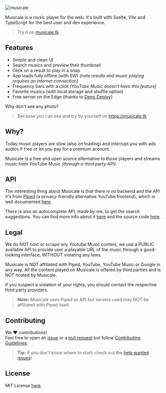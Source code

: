 ![musicale](https://socialify.git.ci/Bellisario/musicale/image?description=1&logo=https%3A%2F%2Fgithub.com%2FBellisario%2Fmusicale%2Fraw%2Fmain%2Fpublic%2Flogo.svg&name=1&owner=1&pattern=Solid&theme=Dark)

Musicale is a music player for the web. It's built with Svelte, Vite and TypeScript for the best user and dev experience.

> Try it on [musicale.tk](https://musicale.tk)

## Features

- Simple and clean UI
- Search musics and preview their thumbnail
- Click on a result to play in a snap
- App loads fully offline (with SW) _(note results and music playing requires an internet connection)_
- Frequency bars with a click _(YouTube Music doesn't have this feature)_
- Favorite musics (with local storage and shuffle option)
- Free server on the Edge (thanks to [Deno Deploy](https://deno.com/deploy))

Why don't see any photo?

> Because you can see and try by yourself on https://musicale.tk

## Why?

Today music players are slow (also on loading) and interrupt you with ads audios if free or let you pay for a premium account.

Musicale is a free and open source alternative to those players and streams music from YouTube Music _(through a third party API)_.

## API

The interesting thing about Musicale is that there is no backend and the API it's from [Piped](https://github.com/TeamPiped/Piped) (a privacy-friendly alternative YouTube frontend), which is well documented [here](https://piped-docs.kavin.rocks/).

There is also an autocomplete API, made by me, to get the search suggestions. You can find more info about it [here](https://musicautocomplete.deno.dev/) and the source code [here](https://github.com/Bellisario/musicautocomplete).

## Legal

We do NOT host or scrape any Youtube Music content, we use a PUBLIC available API to provide user a playable URL of the music through a good-looking interface, WITHOUT violating any laws.

Musicale is NOT affiliated with Piped, YouTube, YouTube Music or Google in any way. All the content played on Musicale is offered by third parties and is NOT hosted by Musicale.

If you suspect a violation of your rights, you should contact the respective third party providers.

> **Note:** Musicale uses Piped as API but servers used may NOT be affiliated with Piped itself.

## Contributing

We :heart: contributions!\
Feel free to open an [issue](https://github.com/Bellisario/musicale/issues) or a [pull request](https://github.com/Bellisario/musicale/pulls) but follow [Contributing Guidelines](https://github.com/Bellisario/musicale/blob/main/CONTRIBUTING.md).

> **Tip:** if you don't know where to start, check out the [help wanted issues](https://github.com/Bellisario/musicale/labels/help%20wanted)!

## License

MIT License [here](https://github.com/Bellisario/musicale/blob/main/LICENSE).
